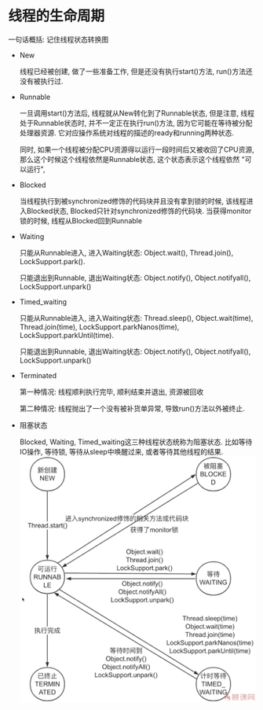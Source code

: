 # 线程的生命周期
一句话概括: 记住线程状态转换图
- New
  
  线程已经被创建, 做了一些准备工作, 但是还没有执行start()方法, run()方法还没有被执行过.

- Runnable
  
  一旦调用start()方法后, 线程就从New转化到了Runnable状态, 但是注意, 线程处于Runnable状态时, 并不一定正在执行run()方法, 因为它可能在等待被分配处理器资源. 它对应操作系统对线程的描述的ready和running两种状态.

  同时, 如果一个线程被分配CPU资源得以运行一段时间后又被收回了CPU资源, 那么这个时候这个线程依然是Runnable状态, 这个状态表示这个线程依然 "可以运行",  

- Blocked
  
  当线程执行到被synchronized修饰的代码块并且没有拿到锁的时候, 该线程进入Blocked状态, Blocked只针对synchronized修饰的代码块. 当获得monitor锁的时候, 线程从Blocked回到Runnable

- Waiting
  
  只能从Runnable进入, 进入Waiting状态: Object.wait(), Thread.join(), LockSupport.park().

  只能退出到Runnable, 退出Waiting状态: Object.notify(), Object.notifyall(), LockSupport.unpark()

- Timed_waiting
  
  只能从Runnable进入, 进入Waiting状态: Thread.sleep(), Object.wait(time), Thread.join(time), LockSupport.parkNanos(time), LockSupport.parkUntil(time).

  只能退出到Runnable, 退出Waiting状态: Object.notify(), Object.notifyall(), LockSupport.unpark()

- Terminated
  
  第一种情况: 线程顺利执行完毕, 顺利结束并退出, 资源被回收
  
  第二种情况: 线程抛出了一个没有被补货单异常, 导致run()方法以外被终止.

- 阻塞状态

  Blocked, Waiting, Timed_waiting这三种线程状态统称为阻塞状态.
  比如等待IO操作, 等待锁, 等待从sleep中唤醒过来, 或者等待其他线程的结果.
![线程八大状态](_v_images/thread_eight_states.jpg)


